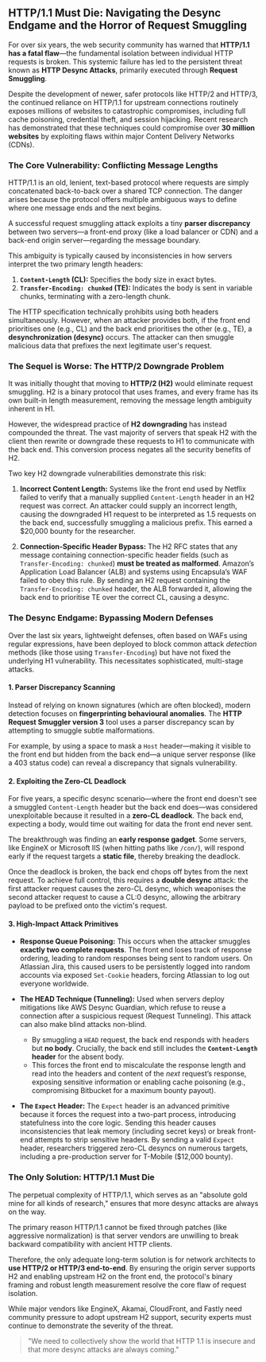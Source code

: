 ## HTTP/1.1 Must Die: Navigating the Desync Endgame and the Horror of Request Smuggling

For over six years, the web security community has warned that **HTTP/1.1 has a fatal flaw**—the fundamental isolation between individual HTTP requests is broken. This systemic failure has led to the persistent threat known as **HTTP Desync Attacks**, primarily executed through **Request Smuggling**.

Despite the development of newer, safer protocols like HTTP/2 and HTTP/3, the continued reliance on HTTP/1.1 for upstream connections routinely exposes millions of websites to catastrophic compromises, including full cache poisoning, credential theft, and session hijacking. Recent research has demonstrated that these techniques could compromise over **30 million websites** by exploiting flaws within major Content Delivery Networks (CDNs).

### The Core Vulnerability: Conflicting Message Lengths

HTTP/1.1 is an old, lenient, text-based protocol where requests are simply concatenated back-to-back over a shared TCP connection. The danger arises because the protocol offers multiple ambiguous ways to define where one message ends and the next begins.

A successful request smuggling attack exploits a tiny **parser discrepancy** between two servers—a front-end proxy (like a load balancer or CDN) and a back-end origin server—regarding the message boundary.

This ambiguity is typically caused by inconsistencies in how servers interpret the two primary length headers:

1.  **`Content-Length` (CL):** Specifies the body size in exact bytes.
2.  **`Transfer-Encoding: chunked` (TE):** Indicates the body is sent in variable chunks, terminating with a zero-length chunk.

The HTTP specification technically prohibits using both headers simultaneously. However, when an attacker provides both, if the front end prioritises one (e.g., CL) and the back end prioritises the other (e.g., TE), a **desynchronization (desync)** occurs. The attacker can then smuggle malicious data that prefixes the next legitimate user's request.

### The Sequel is Worse: The HTTP/2 Downgrade Problem

It was initially thought that moving to **HTTP/2 (H2)** would eliminate request smuggling. H2 is a binary protocol that uses frames, and every frame has its own built-in length measurement, removing the message length ambiguity inherent in H1.

However, the widespread practice of **H2 downgrading** has instead compounded the threat. The vast majority of servers that speak H2 with the client then rewrite or downgrade these requests to H1 to communicate with the back end. This conversion process negates all the security benefits of H2.

Two key H2 downgrade vulnerabilities demonstrate this risk:

1.  **Incorrect Content Length:** Systems like the front end used by Netflix failed to verify that a manually supplied `Content-Length` header in an H2 request was correct. An attacker could supply an incorrect length, causing the downgraded H1 request to be interpreted as 1.5 requests on the back end, successfully smuggling a malicious prefix. This earned a $20,000 bounty for the researcher.

2.  **Connection-Specific Header Bypass:** The H2 RFC states that any message containing connection-specific header fields (such as `Transfer-Encoding: chunked`) **must be treated as malformed**. Amazon’s Application Load Balancer (ALB) and systems using Encapsula’s WAF failed to obey this rule. By sending an H2 request containing the `Transfer-Encoding: chunked` header, the ALB forwarded it, allowing the back end to prioritise TE over the correct CL, causing a desync.

### The Desync Endgame: Bypassing Modern Defenses

Over the last six years, lightweight defenses, often based on WAFs using regular expressions, have been deployed to block common attack *detection* methods (like those using `Transfer-Encoding`) but have not fixed the underlying H1 vulnerability. This necessitates sophisticated, multi-stage attacks.

#### 1. Parser Discrepancy Scanning

Instead of relying on known signatures (which are often blocked), modern detection focuses on **fingerprinting behavioural anomalies**. The **HTTP Request Smuggler version 3** tool uses a parser discrepancy scan by attempting to smuggle subtle malformations.

For example, by using a space to mask a `Host` header—making it visible to the front end but hidden from the back end—a unique server response (like a 403 status code) can reveal a discrepancy that signals vulnerability.

#### 2. Exploiting the Zero-CL Deadlock

For five years, a specific desync scenario—where the front end doesn't see a smuggled `Content-Length` header but the back end does—was considered unexploitable because it resulted in a **zero-CL deadlock**. The back end, expecting a body, would time out waiting for data the front end never sent.

The breakthrough was finding an **early response gadget**. Some servers, like EngineX or Microsoft IIS (when hitting paths like `/con/`), will respond early if the request targets a **static file**, thereby breaking the deadlock.

Once the deadlock is broken, the back end chops off bytes from the next request. To achieve full control, this requires a **double desync** attack: the first attacker request causes the zero-CL desync, which weaponises the second attacker request to cause a CL:0 desync, allowing the arbitrary payload to be prefixed onto the victim's request.

#### 3. High-Impact Attack Primitives

*   **Response Queue Poisoning:** This occurs when the attacker smuggles **exactly two complete requests**. The front end loses track of response ordering, leading to random responses being sent to random users. On Atlassian Jira, this caused users to be persistently logged into random accounts via exposed `Set-Cookie` headers, forcing Atlassian to log out everyone worldwide.

*   **The HEAD Technique (Tunneling):** Used when servers deploy mitigations like AWS Desync Guardian, which refuse to reuse a connection after a suspicious request (Request Tunneling). This attack can also make blind attacks non-blind.
    *   By smuggling a `HEAD` request, the back end responds with headers but **no body**. Crucially, the back end still includes the **`Content-Length` header** for the absent body.
    *   This forces the front end to miscalculate the response length and read into the headers and content of the *next* request’s response, exposing sensitive information or enabling cache poisoning (e.g., compromising Bitbucket for a maximum bounty payout).

*   **The `Expect` Header:** The `Expect` header is an advanced primitive because it forces the request into a two-part process, introducing statefulness into the core logic. Sending this header causes inconsistencies that leak memory (including secret keys) or break front-end attempts to strip sensitive headers. By sending a valid `Expect` header, researchers triggered zero-CL desyncs on numerous targets, including a pre-production server for T-Mobile ($12,000 bounty).

### The Only Solution: HTTP/1.1 Must Die

The perpetual complexity of HTTP/1.1, which serves as an "absolute gold mine for all kinds of research," ensures that more desync attacks are always on the way.

The primary reason HTTP/1.1 cannot be fixed through patches (like aggressive normalization) is that server vendors are unwilling to break backward compatibility with ancient HTTP clients.

Therefore, the only adequate long-term solution is for network architects to **use HTTP/2 or HTTP/3 end-to-end**. By ensuring the origin server supports H2 and enabling upstream H2 on the front end, the protocol's binary framing and robust length measurement resolve the core flaw of request isolation.

While major vendors like EngineX, Akamai, CloudFront, and Fastly need community pressure to adopt upstream H2 support, security experts must continue to demonstrate the severity of the threat.

> "We need to collectively show the world that HTTP 1.1 is insecure and that more desync attacks are always coming."